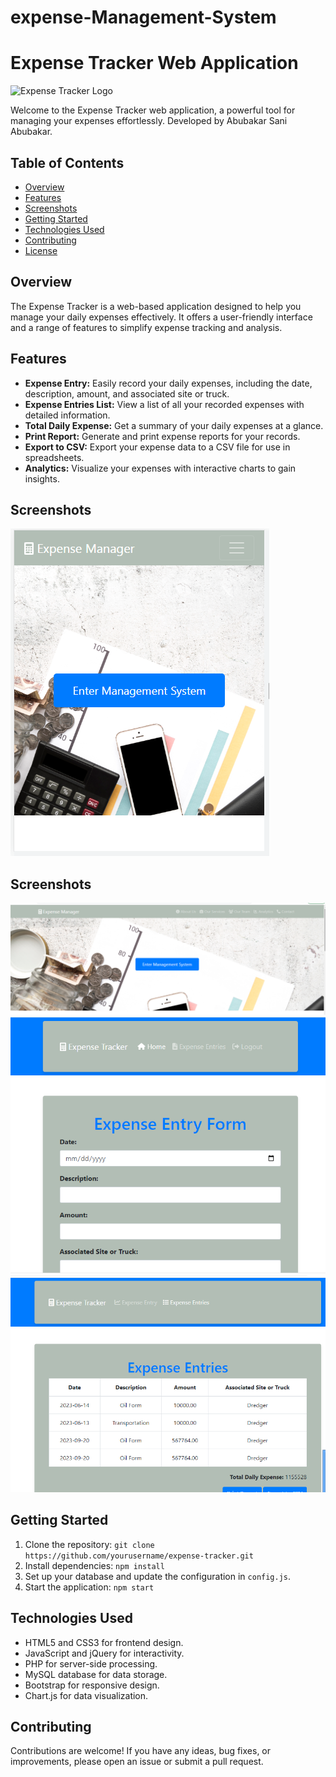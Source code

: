 # expense-Management-System
# Expense Tracker Web Application

![Expense Tracker Logo](screenshots/slide1.png)

Welcome to the Expense Tracker web application, a powerful tool for managing your expenses effortlessly. Developed by Abubakar Sani Abubakar.

## Table of Contents
- [Overview](#overview)
- [Features](#features)
- [Screenshots](#screenshots)
- [Getting Started](#getting-started)
- [Technologies Used](#technologies-used)
- [Contributing](#contributing)
- [License](#license)

## Overview
The Expense Tracker is a web-based application designed to help you manage your daily expenses effectively. It offers a user-friendly interface and a range of features to simplify expense tracking and analysis.

## Features
- **Expense Entry:** Easily record your daily expenses, including the date, description, amount, and associated site or truck.
- **Expense Entries List:** View a list of all your recorded expenses with detailed information.
- **Total Daily Expense:** Get a summary of your daily expenses at a glance.
- **Print Report:** Generate and print expense reports for your records.
- **Export to CSV:** Export your expense data to a CSV file for use in spreadsheets.
- **Analytics:** Visualize your expenses with interactive charts to gain insights.

## Screenshots
![Mobile View](screenshots/mobilev.png)
## Screenshots
![Front Page](screenshots/front.png)
![Expense Entries](screenshots/dasboard.png)
![Analytics](screenshots/entries.png)


## Getting Started
1. Clone the repository: `git clone https://github.com/yourusername/expense-tracker.git`
2. Install dependencies: `npm install`
3. Set up your database and update the configuration in `config.js`.
4. Start the application: `npm start`

## Technologies Used
- HTML5 and CSS3 for frontend design.
- JavaScript and jQuery for interactivity.
- PHP for server-side processing.
- MySQL database for data storage.
- Bootstrap for responsive design.
- Chart.js for data visualization.

## Contributing
Contributions are welcome! If you have any ideas, bug fixes, or improvements, please open an issue or submit a pull request.
